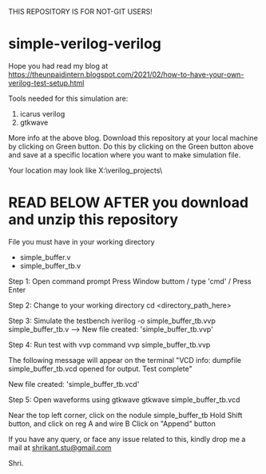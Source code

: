 THIS REPOSITORY IS FOR NOT-GIT USERS!
# simple-verilog-verilog
Hope you had read my blog at https://theunpaidintern.blogspot.com/2021/02/how-to-have-your-own-verilog-test-setup.html

Tools needed for this simulation are:
1. icarus verilog
2. gtkwave

More info at the above blog.
Download this repository at your local machine by clicking on Green button.
Do this by clicking on the Green button above and save at a specific location where you want to make simulation file.

Your location may look like X:\verilog_projects\

# READ BELOW AFTER you download and unzip this repository

File you must have in your working directory
* simple_buffer.v
* simple_buffer_tb.v

Step 1: Open command prompt
Press Window buttom / type 'cmd' / Press Enter

Step 2: Change to your working directory
cd <directory_path_here>

Step 3: Simulate the testbench
iverilog -o simple_buffer_tb.vvp simple_buffer_tb.v
--> New file created: 'simple_buffer_tb.vvp'

Step 4: Run test with vvp command
vvp simple_buffer_tb.vvp

The following message will appear on the terminal
"VCD info: dumpfile simple_buffer_tb.vcd opened for output.
Test complete"

New file created: 'simple_buffer_tb.vcd'

Step 5: Open waveforms using gtkwave
gtkwave simple_buffer_tb.vcd

Near the top left corner, click on the nodule simple_buffer_tb 
Hold Shift button, and click on reg A and wire B
Click on "Append" button

If you have any query, or face any issue related to this,
kindly drop me a mail at shrikant.stu@gmail.com

Shri.

